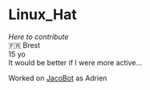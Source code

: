 # Linux_Hat
*Here to contribute*  
🇫🇷 Brest  
15 yo  
It would be better if I were more active...  

Worked on [JacoBot](https://git.afpy.org/MDL29/JacoBot) as Adrien
